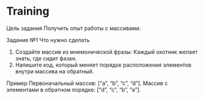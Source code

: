 # Training
Цель задания
Получить опыт работы с массивами.
 
Задание №1
Что нужно сделать
1. Создайте массив из мнемонической фразы:
Каждый охотник желает знать, где сидит фазан.
2. Напишите код, который меняет порядок расположения элементов внутри массива на обратный.
 
Пример
Первоначальный массив: [“a”, “b”, “c”, “d”].
Массив с элементами в обратном порядке: [“d”, “c”, “b”, “a”].
